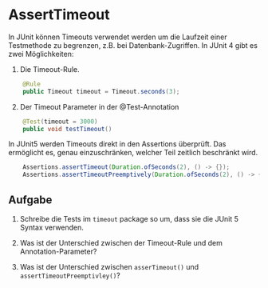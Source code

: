 # AssertTimeout 

In JUnit können Timeouts verwendet werden um die Laufzeit einer Testmethode zu begrenzen, z.B. bei Datenbank-Zugriffen.
In JUnit 4 gibt es zwei Möglichkeiten:

1. Die Timeout-Rule.

```Java
    @Rule
	public Timeout timeout = Timeout.seconds(3);
```

2. Der Timeout Parameter in der @Test-Annotation

```Java
    @Test(timeout = 3000)
    public void testTimeout()
```

In JUnit5 werden Timeouts direkt in den Assertions überprüft. Das ermöglicht es, genau einzuschränken, welcher Teil zeitlich beschränkt wird.

```Java
    Assertions.assertTimeout(Duration.ofSeconds(2), () -> {});
    Assertions.assertTimeoutPreemptively(Duration.ofSeconds(2), () -> {});
```

## Aufgabe

1) Schreibe die Tests im `timeout` package so um, dass sie die JUnit 5 Syntax verwenden. 

2) Was ist der Unterschied zwischen der Timeout-Rule und dem Annotation-Parameter?

3) Was ist der Unterschied zwischen `asserTimeout()` und `assertTimeoutPreemptivley()`?